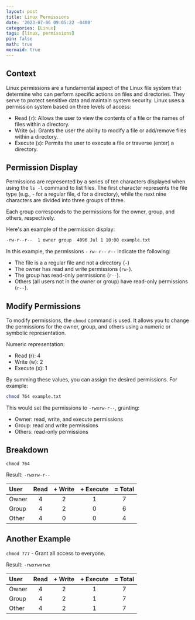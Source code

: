 ```yaml
---
layout: post
title: Linux Permissions
date: '2023-07-06 09:05:22 -0400'
categories: [Linux]
tags: [linux, permissions]
pin: false
math: true
mermaid: true
---
```

## Context
Linux permissions are a fundamental aspect of the Linux file system that determine who can perform specific actions on files and directories. They serve to protect sensitive data and maintain system security. Linux uses a permission system based on three levels of access: 

- Read (`r`): Allows the user to view the contents of a file or the names of files within a directory.
- Write (`w`): Grants the user the ability to modify a file or add/remove files within a directory.
- Execute (`x`): Permits the user to execute a file or traverse (enter) a directory.

##  Permission Display
Permissions are represented by a series of ten characters displayed when using the `ls -l` command to list files. The first character represents the file type (e.g., - for a regular file, d for a directory), while the next nine characters are divided into three groups of three. 

Each group corresponds to the permissions for the owner, group, and others, respectively.

Here's an example of the permission display:
```bash
-rw-r--r--  1 owner group  4096 Jul 1 10:00 example.txt
```

In this example, the permissions `-` `rw-` `r--` `r--` indicate the following:

- The file is a a regular file and not a directory (`-`) 
- The owner has read and write permissions (`rw-`).
- The group has read-only permissions (`r--`).
- Others (all users not in the owner or group) have read-only permissions (`r--`).

##  Modify Permissions
To modify permissions, the `chmod` command is used. It allows you to change the permissions for the owner, group, and others using a numeric or symbolic representation.

Numeric representation:
- Read (r): 4
- Write (w): 2
- Execute (x): 1

By summing these values, you can assign the desired permissions. For example:
```bash
chmod 764 example.txt
```
This would set the permissions to `-rwxrw-r--`, granting:
- Owner: read, write, and execute permissions
- Group: read and write permissions
- Others: read-only permissions

## Breakdown 
`chmod 764`

Result: `-rwxrw-r--`

|  User | Read | + Write  | + Execute  | = Total |
|:------|:----:|:-----:|:-------:|:-------:|
| Owner | 4    | 2     | 1 | 7 |
| Group | 4    | 2     | 0 | 6 |
| Other | 4    | 0     | 0 | 4 |

## Another Example 
`chmod 777` - Grant all access to everyone.

Result: `-rwxrwxrwx`

|  User | Read | + Write | + Execute |= Total |
|:------|:----:|:-----:|:-------:|:-------:|
| Owner | 4    | 2     | 1 | 7 |
| Group | 4    | 2     | 1 | 7 |
| Other | 4    | 2     | 1 | 7 |

